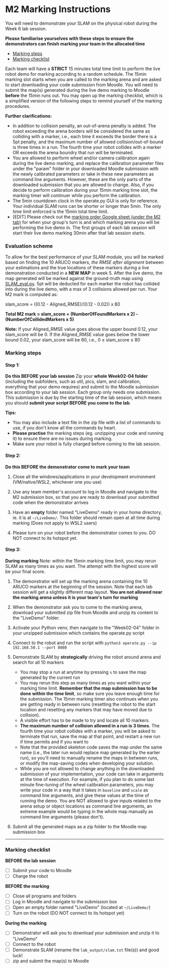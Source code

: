 # M2 Marking Instructions 
You will need to demonstrate your SLAM on the physical robot during the Week 6 lab session.

**Please familiarise yourselves with these steps to ensure the demonstrators can finish marking your team in the allocated time**
- [Marking steps](#marking-steps)
- [Marking checklist](#marking-checklist)


Each team will have a **STRICT** 15 minutes total time limit to perform the live robot demo for marking according to a random schedule. The 15min marking slot starts when you are called to the marking arena and are asked to start downloading your code submission from Moodle. You will need to submit the map(s) generated during the live demo marking to Moodle **before** the 15min runs out. You may open up the marking checklist, which is a simplified version of the following steps to remind yourself of the marking procedures. 

**Further clarifications:**
- In addition to collision penalty, an out-of-arena penalty is added. The robot exceeding the arena borders will be considered the same as colliding with a marker, i.e., each time it exceeds the border there is a 5pt penalty, and the maximum number of allowed collision/out-of-bound is three times in a run. The fourth time your robot collides with a marker OR exceeds the arena boundry that run will be terminated.
- You are allowed to perform wheel and/or camera calibration again during the live demo marking, and replace the calibration parameter files under the "param" folder in your downloaded Moodle submission with the newly calibrated parameters or take in these new parameters as command line arguments. However, these are the only parts of the downloaded submission that you are allowed to change. Also, if you decide to perform calibration during your 15min marking time slot, the marking timer will continuer while you perform the calibration.
- The 5min countdown clock in the operate.py GUI is only for reference. Your individual SLAM runs can be shorter or longer than 5min. The only time limit enforced is the 15min total time limit.
- [EDIT] Please check out the [marking order Google sheet (under the M2 tab)](TODO) for when your group's turn is and which marking arena you will be performing the live demo in. The first groups of each lab session will start their live demo marking 30min after that lab session starts.

### Evaluation scheme
To allow for the best performance of your SLAM module, you will be marked based on finding the 10 ARUCO markers, *the RMSE after alignment* between your estimations and the true locations of these markers during a live demonstration conducted in a **NEW MAP** in week 5. After the live demo, the map generated will be marked against the ground-truth map using [SLAM_eval.py](SLAM_eval.py). 5pt will be deducted for each marker the robot has collided into during the live demo, with a max of 3 collisions allowed per run. Your M2 mark is computed as:

slam_score = ((0.12 - Aligned_RMSE)/(0.12 - 0.02)) x 80

**Total M2 mark = slam_score + (NumberOfFoundMarkers x 2) - (NumberOfCollidedMarkers x 5)**

**Note:** If your Aligned_RMSE value goes above the upper bound 0.12, your slam_score will be 0. If the Aligned_RMSE value goes below the lower bound 0.02, your slam_score will be 80, i.e., 0 ≤ slam_score ≤ 80


### Marking steps
#### Step 1:
**Do this BEFORE your lab session**
Zip your **whole Week02-04 folder** (including the subfolders, such as util, pics, slam, and calibration, everything that your demo requires) and submit to the Moodle submission box according to your lab session. Each group only needs one submission. This submission is due by the starting time of the lab session, which means you should **submit your script BEFORE you come to the lab**. 

**Tips:** 
- You may also include a text file in the zip file with a list of commands to use, if you don't know all the commands by heart.
- **Please practise** the marking steps (eg. unzipping your code and running it) to ensure there are no issues during marking.
- Make sure your robot is fully charged before coming to the lab session.


#### Step 2: 
**Do this BEFORE the demonstrator come to mark your team**

1. Close all the windows/applications in your development environment (VM/native/WSL2, whichever one you use)

2. Use any team member's account to log in Moodle and navigate to the M2 submission box, so that you are ready to download your submitted code when the demonstrator arrives

3. Have an **empty** folder named "LiveDemo" ready in your home directory, ie. it is at ```~/LiveDemo/```. This folder should remain open at all time during marking (Does not apply to WSL2 users)

4. Please turn on your robot before the demonstrator comes to you. DO NOT connect to its hotspot yet. 

#### Step 3:
**During marking**
Note: within the 15min marking time limit, you may rerun SLAM as many times as you want. The attempt with the highest score will be your final score. 

1. The demonstrator will set up the marking arena containing the 10 ARUCO markers at the beginning of the session. Note that each lab session will get a slightly different map layout. **You are not allowed near the marking arena unless it is your team's turn for marking**

2. When the demonstrator ask you to come to the marking arena, download your submitted zip file from Moodle and unzip its content to the "LiveDemo" folder.

3. Activate your Python venv, then navigate to the "Week02-04" folder in your unzipped submission which contains the operate.py script

4. Connect to the robot and run the script with ```python3 operate.py --ip 192.168.50.1 --port 8080```

5. Demonstrate SLAM by **strategically** driving the robot around arena and search for all 10 markers
    - You may stop a run at anytime by pressing ```s``` to save the map generated by the current run 
    - You may rerun this step as many times as you want within your marking time limit. **Remember that the map submission has to be done within the time limit**, so make sure you leave enough time for the submission. The 15min marking timer also continues when you are getting ready in between runs (resetting the robot to the start location and resetting any markers that may have moved due to collision).
    - A visible effort has to be made to try and locate all 10 markers.
    - **The maximum number of collision allowed in a run is 3 times**. The fourth time your robot collides with a marker, you will be asked to terminate that run, save the map at that point, and restart a new run if time permits and if you want to
    - Note that the provided skeleton code saves the map under the same name (i.e., the later run would replace map generated by the earlier run), so you'll need to manually rename the maps in between runs, or modify the map-saving codes when developing your solution.
    - While you are not allowed to change anything in the downloaded submission of your implementation, your code can take in arguments at the time of execution. For example, if you plan to do some last minute fine-tuning of the wheel calibration parameters, you may write your code in a way that it takes in ```baseline``` and ```scale``` as command line arguments, and give these values at the time of running the demo. You are NOT allowed to give inputs related to the arena setup or object locations as command line arguments, an extreme example would be typing in the whole map manually as command line arguments (please don't). 

6. Submit all the generated maps as a zip folder to the Moodle map submission box

---

### Marking checklist
**BEFORE the lab session**
- [ ] Submit your code to Moodle
- [ ] Charge the robot

**BEFORE the marking**
- [ ] Close all programs and folders
- [ ] Log in Moodle and navigate to the submission box
- [ ] Open an empty folder named "LiveDemo" (located at ```~/LiveDemo/```)
- [ ] Turn on the robot (DO NOT connect to its hotspot yet)

**During the marking**
- [ ] Demonstrator will ask you to download your submission and unzip it to "LiveDemo"
- [ ] Connect to the robot
- [ ] Demonstrate SLAM (rename the ```lab_output/slam.txt``` file(s)) and good luck!
- [ ] zip and submit the map(s) to Moodle
